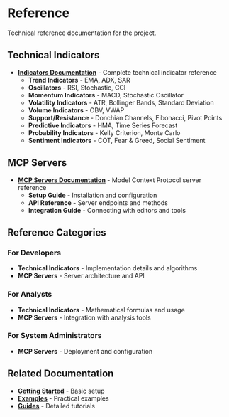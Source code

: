 # Reference

Technical reference documentation for the project.

## Technical Indicators

- **[Indicators Documentation](indicators/)** - Complete technical indicator reference
  - **Trend Indicators** - EMA, ADX, SAR
  - **Oscillators** - RSI, Stochastic, CCI
  - **Momentum Indicators** - MACD, Stochastic Oscillator
  - **Volatility Indicators** - ATR, Bollinger Bands, Standard Deviation
  - **Volume Indicators** - OBV, VWAP
  - **Support/Resistance** - Donchian Channels, Fibonacci, Pivot Points
  - **Predictive Indicators** - HMA, Time Series Forecast
  - **Probability Indicators** - Kelly Criterion, Monte Carlo
  - **Sentiment Indicators** - COT, Fear & Greed, Social Sentiment

## MCP Servers

- **[MCP Servers Documentation](mcp-servers/)** - Model Context Protocol server reference
  - **Setup Guide** - Installation and configuration
  - **API Reference** - Server endpoints and methods
  - **Integration Guide** - Connecting with editors and tools

## Reference Categories

### For Developers
- **Technical Indicators** - Implementation details and algorithms
- **MCP Servers** - Server architecture and API

### For Analysts
- **Technical Indicators** - Mathematical formulas and usage
- **MCP Servers** - Integration with analysis tools

### For System Administrators
- **MCP Servers** - Deployment and configuration

## Related Documentation

- **[Getting Started](../getting-started/)** - Basic setup
- **[Examples](../examples/)** - Practical examples
- **[Guides](../guides/)** - Detailed tutorials 